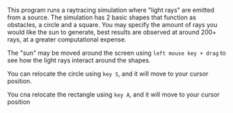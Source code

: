 This program runs a raytracing simulation where "light rays" are emitted from a source. The simulation has 2 basic shapes that function as obstacles, a circle and a square. You may specify the amount of rays you would like the sun to generate, best results are observed at around 200+ rays, at a greater computational expense.


The "sun" may be moved around the screen using `left mouse key + drag` to see how the light rays interact around the shapes.

You can relocate the circle using `key S`, and it will move to your cursor position.

You cna relocate the rectangle using `key A`, and it will move to your cursor position
